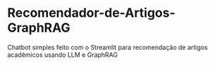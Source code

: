 # Recomendador-de-Artigos-GraphRAG
Chatbot simples feito com o Streamlit para recomendação de artigos acadêmicos usando LLM e GraphRAG
